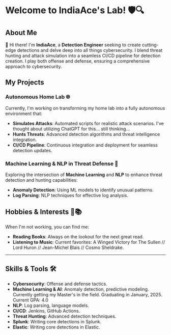 # Welcome to IndiaAce's Lab! 🛡️🔍

## About Me

👋 Hi there! I'm **IndiaAce**, a **Detection Engineer** seeking to create cutting-edge detections and delve deep into all things cybersecurity. I blend threat hunting and attack simulation into a seamless CI/CD pipeline for detection creation. I play both offense and defense, ensuring a comprehensive approach to cybersecurity.

## My Projects

### Autonomous Home Lab 🌐
Currently, I'm working on transforming my home lab into a fully autonomous environment that:
- **Simulates Attacks**: Automated scripts for realistic attack scenarios. I've thought about utilizing ChatGPT for this... still thinking...
- **Hunts Threats**: Advanced detection algorithms and threat intelligence integration.
- **CI/CD Pipeline**: Continuous integration and deployment for seamless detection updates.

### Machine Learning & NLP in Threat Defense 🤖
Exploring the intersection of **Machine Learning** and **NLP** to enhance threat detection and hunting capabilities:
- **Anomaly Detection**: Using ML models to identify unusual patterns.
- **Log Parsing**: NLP techniques for effective log analysis.

## Hobbies & Interests 🎵📚

When I'm not working, you can find me:
- **Reading Books**: Always on the lookout for the next great read.
- **Listening to Music**: Current favorites: A Winged Victory for The Sullen // Lord Huron // Jean-Michel Blais // Cosmo Sheldrake.

---

## Skills & Tools 🛠️

- **Cybersecurity**: Offense and defense tactics.
- **Machine Learning & AI**: Anomaly detection, predictive modeling. Currently getting my Master's in the field. Graduating in January, 2025. Current GPA: 4.0
- **NLP**: Log parsing, language models.
- **CI/CD**: Jenkins, GitHub Actions.
- **Threat Hunting**: Advanced detection techniques.
- **Splunk**: Writing core detections in Splunk.
- **Elastic**: Writing core detections in Elastic.
